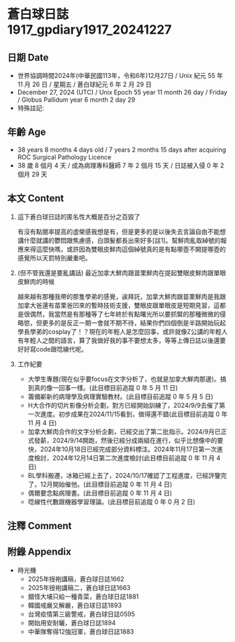 [_metadata_:encoding]: - "utf-8"
[_metadata_:language]: - "zh-Hant-TW"
[_metadata_:fileformat]: - "markdown"
[_metadata_:MIME_type]: - "text/plain"
[_metadata_:markdown_version]: - "commonmark version 0.30"
[_metadata_:markdown_spec]: - "https://spec.commonmark.org/0.30/"

# 蒼白球日誌1917_gpdiary1917_20241227 #

## 日期 Date ##

* 世界協調時間2024年(中華民國113年，令和6年)12月27日 / Unix 紀元 55 年 11 月 26 日 / 星期五 / 蒼白球紀元 6 年 2 月 29 日
* December 27, 2024 (UTC) / Unix Epoch 55 year 11 month 26 day / Friday / Globus Pallidum year 6 month 2 day 29
* 特殊註記:

## 年齡 Age ##

* 38 years 8 months 4 days old / 7 years 2 months 15 days after acquiring ROC Surgical Pathology Licence
* 38 歲 8 個月 4 天 / 成為病理專科醫師 7 年 2 個月 15 天 / 日誌被入侵 0 年 2 個月 29 天

## 本文 Content ##

1. 這下蒼白球日誌的匿名性大概是百分之百毀了

    有沒有點閱率提高的虛榮感我想是有，但是更多的是以後失去言論自由不能想講什麼就講的鬱悶跟焦慮感，白頭髮都長出來好多[註1]。幫鮮肉亂取綽號的報應來得這麼快嗎，或許因為雙眼皮鮮肉這個綽號真的是有點哪壺不開提哪壺的感覺所以天罰特別嚴重吧。

2. (但不管我還是要亂講話) 最近加拿大鮮肉跟苗栗鮮肉在提起雙眼皮鮮肉跟單眼皮鮮肉的時候

    越來越有那種我帶的那隻學弟的感覺，誒拜託，加拿大鮮肉跟苗栗鮮肉是我跟加拿大爸還有苗栗爸凹來的暫時技術支援，雙眼皮跟單眼皮是短期見習，這都是很偶然，我當然是有那種等了七年終於有點曙光所以要抓緊的那種微微的侵略慾，但更多的是反正一期一會就不期不待，結果你們四個倒是半路開始玩起學長學弟的cosplay了！？現在的年輕人是怎麼回事，或許就像Z公講的年輕人有年輕人之間的語言，算了我做好我的事不要想太多，等等上傳日誌以後還要好好寫code跟唸線代呢。

3. 工作紀要

    - 大學生專題(現在似乎要focus在文字分析了，也就是加拿大鮮肉那邊)。搞到真的像一回事一樣。(此目標目前追蹤 0 年 5 月 11 日)
    - 籌備嶄新的病理學及病理實驗教材。(此目標目前追蹤 0 年 5 月 5 日)
    - H大合作的切片影像分析企劃，對方已經開始訓練了，2024/9/9去催了第一次進度。初步成果在2024/11/15看到，做得還不錯(此目標目前追蹤 0 年 11 月 4 日)
    - 加拿大鮮肉合作的文字分析企劃，已經交出了第二批指示。2024/9月已正式發薪，2024/9/14開跑，然後已經分成兩組在進行，似乎比想像中的要快，2024年10月18日已經完成部分資料標注。2024年11月17日第一次進度檢討，2024年12月14日第二次進度檢討(此目標目前追蹤 0 年 11 月 4 日)
    - BL學科搬遷，冰箱已經上去了，2024/10/17確認了工程進度，已經評鑒完了，12月開始催他。(此目標目前追蹤 0 年 11 月 4 日)
    - 偶爾要念點病理書。(此目標目前追蹤 0 年 11 月 4 日)
    - 唸線性代數跟機器學習理論。(此目標目前追蹤 0 年 0 月 2 日)

## 注釋 Comment ##


## 附錄 Appendix ##

* 時光機
    - 2025年授袍講稿，蒼白球日誌1662
    - 2025年授袍講稿二，蒼白球日誌1663
    - 錯怪大埔只給一種青菜，蒼白球日誌1881
    - 韓國戒嚴又解嚴，蒼白球日誌1893
    - 台灣疫情第三級警戒，蒼白球日誌0595
    - 開始用安耐曬，蒼白球日誌1894
    - 中華隊奪得12強冠軍，蒼白球日誌1883
